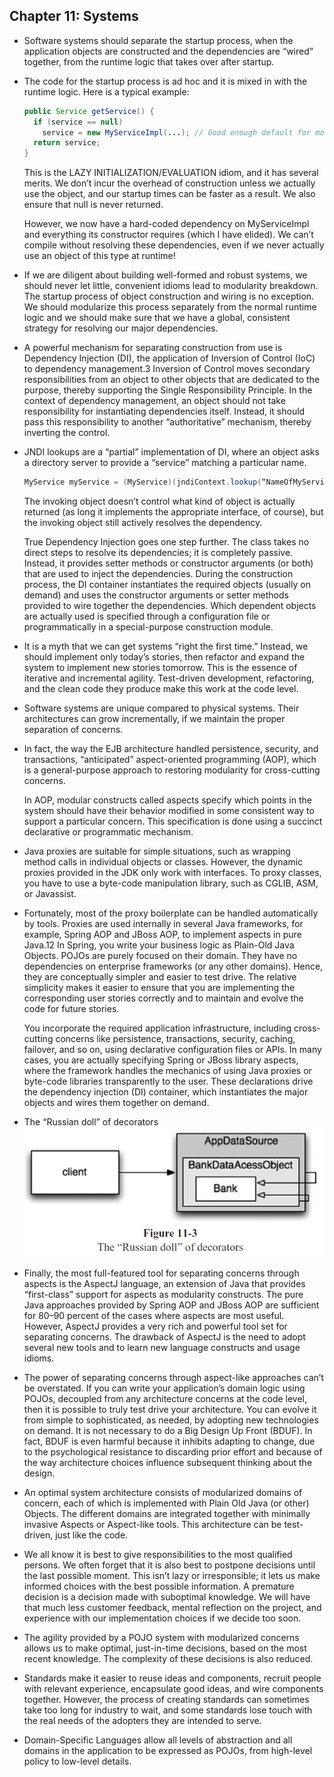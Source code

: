 ## Chapter 11: Systems

- Software systems should separate the startup process, when the application objects are constructed and the dependencies are “wired” together, from the runtime logic that takes over after startup.

- The code for the startup process is ad hoc and it is mixed in with the runtime logic. Here is a typical example:

  ```java
  public Service getService() {
    if (service == null)
      service = new MyServiceImpl(...); // Good enough default for most cases?
    return service;
  }
  ```

	This is the LAZY INITIALIZATION/EVALUATION idiom, and it has several merits. We don’t incur the overhead of construction unless we actually use the object, and our startup times can be faster as a result. We also ensure that null is never returned.

	However, we now have a hard-coded dependency on MyServiceImpl and everything its constructor requires (which I have elided). We can’t compile without resolving these dependencies, even if we never actually use an object of this type at runtime!

- If we are diligent about building well-formed and robust systems, we should never let little, convenient idioms lead to modularity breakdown. The startup process of object construction and wiring is no exception. We should modularize this process separately from the normal runtime logic and we should make sure that we have a global, consistent strategy for resolving our major dependencies.

- A powerful mechanism for separating construction from use is Dependency Injection (DI), the application of Inversion of Control (IoC) to dependency management.3 Inversion of Control moves secondary responsibilities from an object to other objects that are dedicated to the purpose, thereby supporting the Single Responsibility Principle. In the context of dependency management, an object should not take responsibility for instantiating dependencies itself. Instead, it should pass this responsibility to another “authoritative” mechanism, thereby inverting the control.

- JNDI lookups are a “partial” implementation of DI, where an object asks a directory server to provide a “service” matching a particular name.

  ```java
  MyService myService = (MyService)(jndiContext.lookup(“NameOfMyService”));
  ```

	The invoking object doesn’t control what kind of object is actually returned (as long it implements the appropriate interface, of course), but the invoking object still actively resolves the dependency.

	True Dependency Injection goes one step further. The class takes no direct steps to resolve its dependencies; it is completely passive. Instead, it provides setter methods or constructor arguments (or both) that are used to inject the dependencies. During the construction process, the DI container instantiates the required objects (usually on demand) and uses the constructor arguments or setter methods provided to wire together the dependencies. Which dependent objects are actually used is specified through a configuration file or programmatically in a special-purpose construction module.

- It is a myth that we can get systems “right the first time.” Instead, we should implement only today’s stories, then refactor and expand the system to implement new stories tomorrow. This is the essence of iterative and incremental agility. Test-driven development, refactoring, and the clean code they produce make this work at the code level.

- Software systems are unique compared to physical systems. Their architectures can grow incrementally, if we maintain the proper separation of concerns.

- In fact, the way the EJB architecture handled persistence, security, and transactions, “anticipated” aspect-oriented programming (AOP), which is a general-purpose approach to restoring modularity for cross-cutting concerns.

	In AOP, modular constructs called aspects specify which points in the system should have their behavior modified in some consistent way to support a particular concern. This specification is done using a succinct declarative or programmatic mechanism.

- Java proxies are suitable for simple situations, such as wrapping method calls in individual objects or classes. However, the dynamic proxies provided in the JDK only work with interfaces. To proxy classes, you have to use a byte-code manipulation library, such as CGLIB, ASM, or Javassist.

- Fortunately, most of the proxy boilerplate can be handled automatically by tools. Proxies are used internally in several Java frameworks, for example, Spring AOP and JBoss AOP, to implement aspects in pure Java.12 In Spring, you write your business logic as Plain-Old Java Objects. POJOs are purely focused on their domain. They have no dependencies on enterprise frameworks (or any other domains). Hence, they are conceptually simpler and easier to test drive. The relative simplicity makes it easier to ensure that you are implementing the corresponding user stories correctly and to maintain and evolve the code for future stories.

	You incorporate the required application infrastructure, including cross-cutting concerns like persistence, transactions, security, caching, failover, and so on, using declarative configuration files or APIs. In many cases, you are actually specifying Spring or JBoss library aspects, where the framework handles the mechanics of using Java proxies or byte-code libraries transparently to the user. These declarations drive the dependency injection (DI) container, which instantiates the major objects and wires them together on demand.

- The “Russian doll” of decorators  
![alt text](img/fig_11_1_The_Russian_doll_of_decorators.PNG)  

- Finally, the most full-featured tool for separating concerns through aspects is the AspectJ language, an extension of Java that provides “first-class” support for aspects as modularity constructs. The pure Java approaches provided by Spring AOP and JBoss AOP are sufficient for 80–90 percent of the cases where aspects are most useful. However, AspectJ provides a very rich and powerful tool set for separating concerns. The drawback of AspectJ is the need to adopt several new tools and to learn new language constructs and usage idioms.

- The power of separating concerns through aspect-like approaches can’t be overstated. If you can write your application’s domain logic using POJOs, decoupled from any architecture concerns at the code level, then it is possible to truly test drive your architecture. You can evolve it from simple to sophisticated, as needed, by adopting new technologies on demand. It is not necessary to do a Big Design Up Front (BDUF). In fact, BDUF is even harmful because it inhibits adapting to change, due to the psychological resistance to discarding prior effort and because of the way architecture choices influence subsequent thinking about the design.

- An optimal system architecture consists of modularized domains of concern, each of which is implemented with Plain Old Java (or other) Objects. The different domains are integrated together with minimally invasive Aspects or Aspect-like tools. This architecture can be test-driven, just like the code.

- We all know it is best to give responsibilities to the most qualified persons. We often forget that it is also best to postpone decisions until the last possible moment. This isn’t lazy or irresponsible; it lets us make informed choices with the best possible information. A premature decision is a decision made with suboptimal knowledge. We will have that much less customer feedback, mental reflection on the project, and experience with our implementation choices if we decide too soon.

- The agility provided by a POJO system with modularized concerns allows us to make optimal, just-in-time decisions, based on the most recent knowledge. The complexity of these decisions is also reduced.

- Standards make it easier to reuse ideas and components, recruit people with relevant experience, encapsulate good ideas, and wire components together. However, the process of creating standards can sometimes take too long for industry to wait, and some standards lose touch with the real needs of the adopters they are intended to serve.

- Domain-Specific Languages allow all levels of abstraction and all domains in the application to be expressed as POJOs, from high-level policy to low-level details.